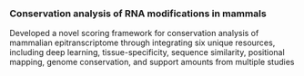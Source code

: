 ### Conservation analysis of RNA modifications in mammals
Developed a novel scoring framework for conservation analysis of mammalian epitranscriptome through integrating six unique resources, including deep learning, tissue-specificity, sequence similarity, positional mapping, genome  conservation, and support amounts from multiple studies
